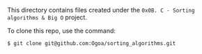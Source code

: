 This directory contains files created under the `0x0B. C - Sorting algorithms & Big O` project.<br>

To clone this repo, use the command:
```
$ git clone git@github.com:Ogoa/sorting_algorithms.git
```
